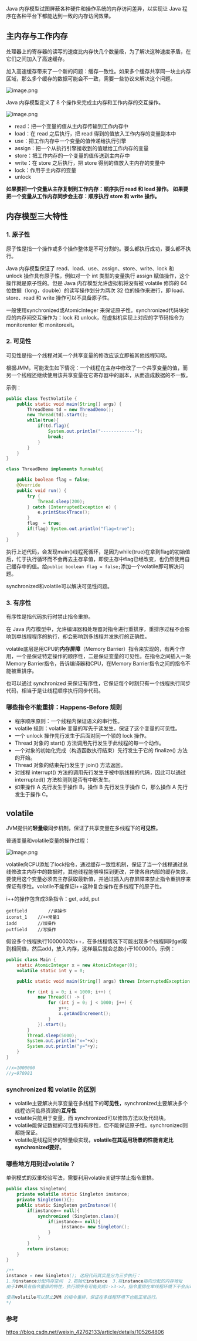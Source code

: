 Java 内存模型试图屏蔽各种硬件和操作系统的内存访问差异，以实现让 Java 程序在各种平台下都能达到一致的内存访问效果。

## 主内存与工作内存

处理器上的寄存器的读写的速度比内存快几个数量级，为了解决这种速度矛盾，在它们之间加入了高速缓存。

加入高速缓存带来了一个新的问题：缓存一致性。如果多个缓存共享同一块主内存区域，那么多个缓存的数据可能会不一致，需要一些协议来解决这个问题。

![image.png](assets/image-20210405070848-xvb2107.png)

Java 内存模型定义了 8 个操作来完成主内存和工作内存的交互操作。

![image.png](assets/image-20210405070659-gs0gswk.png)

- read：把一个变量的值从主内存传输到工作内存中
- load：在 read 之后执行，把 read 得到的值放入工作内存的变量副本中
- use：把工作内存中一个变量的值传递给执行引擎
- assign：把一个从执行引擎接收到的值赋给工作内存的变量
- store：把工作内存的一个变量的值传送到主内存中
- write：在 store 之后执行，把 store 得到的值放入主内存的变量中
- lock：作用于主内存的变量
- unlock

**如果要把一个变量从主存复制到工作内存：顺序执行 read 和 load 操作。
如果要把一个变量从工作内存同步会主存：顺序执行 store 和 write 操作。**

## 内存模型三大特性

### 1. 原子性

原子性是指一个操作或多个操作整体是不可分割的。要么都执行成功，要么都不执行。

Java 内存模型保证了 read、load、use、assign、store、write、lock 和 unlock 操作具有原子性，例如对一个 int 类型的变量执行 assign 赋值操作，这个操作就是原子性的。但是 Java 内存模型允许虚拟机将没有被 volatile 修饰的 64 位数据（long，double）的读写操作划分为两次 32 位的操作来进行，即 load、store、read 和 write 操作可以不具备原子性。

一般使用synchronized或AtomicInteger 来保证原子性。synchronized代码块对应的内存间交互操作为：lock 和 unlock，在虚拟机实现上对应的字节码指令为 monitorenter 和 monitorexit。

### 2. 可见性

可见性是指一个线程对某一个共享变量的修改应该立即被其他线程知晓。

根据JMM，可能发生如下情况：⼀个线程在主存中修改了⼀个共享变量的值，⽽另⼀个线程还继续使用该共享变量在它寄存器中的副本，从而造成数据的不⼀致。

示例：

```java
public class TestVolatile {
    public static void main(String[] args) {
        ThreadDemo td = new ThreadDemo();
        new Thread(td).start();
        while(true){
            if(td.flag){
                System.out.println("-------------");
                break;
            }
        }
    }
}

class ThreadDemo implements Runnable{

    public boolean flag = false;
    @Override
    public void run() {
        try {
            Thread.sleep(200);
        } catch (InterruptedException e) {
            e.printStackTrace();
        }
        flag  = true;
        if(flag) System.out.println("flag=true");
    }
}
```

执行上述代码，会发现main()线程死循环，是因为while(true)在拿到flag的初始值后，忙于执行循环而不会再去主存拿值，即使主存中flag已经改变，也仍然使用自己缓存中的值。给`public boolean flag = false;`添加一个volatile即可解决问题。

synchronized和volatile可以解决可见性问题。

### 3. 有序性

有序性是指代码执行时禁止指令重排。

在 Java 内存模型中，允许编译器和处理器对指令进行重排序，重排序过程不会影响到单线程程序的执行，却会影响到多线程并发执行的正确性。

volatile底层是用CPU的**内存屏障**（Memory Barrier）指令来实现的，有两个作用，一个是保证特定操作的顺序性，二是保证变量的可见性。在指令之间插入一条Memory Barrier指令，告诉编译器和CPU，在Memory Barrier指令之间的指令不能被重排序。

也可以通过 synchronized 来保证有序性，它保证每个时刻只有一个线程执行同步代码，相当于是让线程顺序执行同步代码。

### 哪些指令不能重排：Happens-Before 规则

* 程序顺序原则：一个线程内保证语义的串行性。
* volatile 规则：volatile 变量的写先于读发生，保证了这个变量的可见性。
* 一个 unlock 操作先行发生于后面对同一个锁的 lock 操作。
* Thread 对象的 start() 方法调用先行发生于此线程的每一个动作。
* 一个对象的初始化完成（构造函数执行结束）先行发生于它的 finalize() 方法的开始。
* Thread 对象的结束先行发生于 join() 方法返回。
* 对线程 interrupt() 方法的调用先行发生于被中断线程的代码，因此可以通过 interrupted() 方法检测到是否有中断发生。
* 如果操作 A 先行发生于操作 B，操作 B 先行发生于操作 C，那么操作 A 先行发生于操作 C。

## volatile

JVM提供的**轻量级**同步机制，保证了共享变量在多线程下的**可见性**。

普通变量和volatile变量的操作过程：

![image.png](assets/image-20210405061351-d6tu4bz.png)

volatile向CPU添加了lock指令，通过缓存一致性机制，保证了当一个线程通过总线修改主内存中的数据时，其他线程能够嗅探到更改，并使各自内部的缓存失效，要使用这个变量必须去主存获取最新值，并通过插入内存屏障来禁止指令重排序来保证有序性。volatile不能保证i++这种复合操作在多线程下的原子性。

i++的操作包含成3条指令：get, add, put

```
getfield        //读操作
iconst_1	//++常量1
iadd		//加操作
putfield	//写操作
```

假设多个线程执行1000000次i++，在多线程情况下可能出现多个线程同时get取到相同值，然后add，放入内存，这样最后就会总数小于1000000。示例：

```java
public class Main {
    static AtomicInteger x = new AtomicInteger(0);
    volatile static int y = 0;

    public static void main(String[] args) throws InterruptedException {

        for (int i = 0; i < 1000; i++) {
            new Thread(() -> {
                for (int j = 0; j < 1000; j++) {
                    y++;
                    x.getAndIncrement();
                }
            }).start();
        }
        Thread.sleep(5000);
        System.out.println("x="+x);
        System.out.println("y="+y);
    }
}

//x=1000000
//y=970981
```

### synchronized 和 volatile 的区别

- volatile主要解决共享变量在多线程下的**可见性**，synchronized主要解决多个线程访问临界资源的**互斥性**
- volatile只能用于变量，而 synchronized可以修饰方法以及代码块。
- volatile能保证数据的可见性和有序性，但不能保证原子性。synchronized则都能保证。
- volatile是线程同步的轻量级实现，**volatile在其适用场景的性能肯定比synchronized要好**。

### 哪些地方用到过volatile？

单例模式的双重校验写法，需要利用volatile关键字禁止指令重排。

```java
public class Singleton{
    private volatile static Singleton instance;
    private Singleton(){};
    public static Singleton getInstance(){
        if(instance== null){
            synchronized (Singleton.class){
                if(instance== null){
                     instance= new Singleton();
                }
            }
        }
        return instance;
    }
}

/**
instance = new Singleton(); 这段代码其实是分为三步执行：
1.为instance分配内存空间  2.初始化instance  3.将instance指向分配的内存地址
由于JVM具有指令重排的特性，执行顺序有可能变成1->3->2。指令重排在单线程环境下不会出现问题，但是在多线程环境下会导致一个线程获得还没有初始化的实例。例如，线程T1执行了1和3，此时T2调用getInstance()后发现instance不为空，因此返回instance，但此时instance还未被初始化。

使用volatile可以禁止JVM 的指令重排，保证在多线程环境下也能正常运行。
*/
```

### 参考

https://blog.csdn.net/weixin_42762133/article/details/105264806